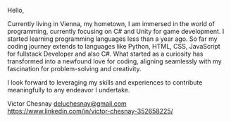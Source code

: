 Hello,

Currently living in Vienna, my hometown, I am immersed in the world of programming, currently focusing on C# and Unity for game development. I started learning programming languages less than a year ago.
So far my coding journey extends to languages like Python, HTML, CSS, JavaScript for fullstack Developer and also C#. What started as a curiosity has transformed into a newfound love for coding, 
aligning seamlessly with my fascination for problem-solving and creativity.

I look forward to leveraging my skills and experiences to contribute meaningfully to any endeavor I undertake.

Victor Chesnay
deluchesnay@gmail.com
https://www.linkedin.com/in/victor-chesnay-352658225/
